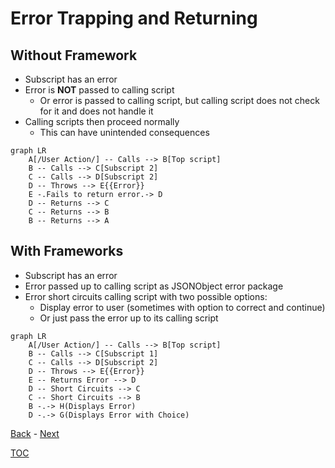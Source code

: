 # Error Trapping and Returning

## Without Framework

- Subscript has an error
- Error is **NOT** passed to calling script
  - Or error is passed to calling script, but calling script does not check for it and does not handle it
- Calling scripts then proceed normally
  - This can have unintended consequences

```mermaid
graph LR
    A[/User Action/] -- Calls --> B[Top script] 
    B -- Calls --> C[Subscript 2] 
    C -- Calls --> D[Subscript 2] 
    D -- Throws --> E{{Error}}
    E -.Fails to return error.-> D
    D -- Returns --> C
    C -- Returns --> B
    B -- Returns --> A
```
## With Frameworks

- Subscript has an error
- Error passed up to calling script as JSONObject error package
- Error short circuits calling script with two possible options:
  - Display error to user (sometimes with option to correct and continue)
  - Or just pass the error up to its calling script

```mermaid
graph LR
    A[/User Action/] -- Calls --> B[Top script] 
    B -- Calls --> C[Subscript 1] 
    C -- Calls --> D[Subscript 2] 
    D -- Throws --> E{{Error}}
    E -- Returns Error --> D
    D -- Short Circuits --> C
    C -- Short Circuits --> B
    B -.-> H(Displays Error)
    D -.-> G(Displays Error with Choice)
```

[Back](Introduction.md) - [Next](Script_Functions_And_Types.md)

[TOC](TOC.md)
